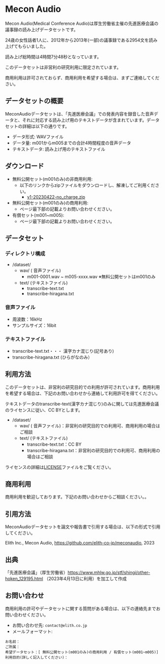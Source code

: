 # Mecon Audio

Mecon Audio(Medical Conference Audio)は厚生労働省主催の先進医療会議の議事録の読み上げデータセットです。

24歳の女性話者1人に、2012年から2013年(一部)の議事録である2954文を読み上げてもらいました。

読み上げ総時間は4時間7分48秒となっています。

このデータセットは非営利の研究利用に限定されています。

商用利用は許可されておらず、商用利用を希望する場合は、まずご連絡してください。

## データセットの概要

MeconAudioデータセットは、「先進医療会議」での発表内容を録音した音声データと、それに対応する読み上げ用のテキストデータが含まれています。データセットの詳細は以下の通りです。

- データ形式: WAVファイル
- データ量: m001からm005までの合計4時間程度の音声データ
- テキストデータ: 読み上げ用のテキストファイル

## ダウンロード

- 無料公開セット(m001のみ)の非商用利用:
  * 以下のリンクからzipファイルをダウンロードし、解凍してご利用ください。
    * [v1-20230422-no_charge.zip](https://drive.google.com/file/d/1fR3Y-TRdow9T9Se2HQVwHIbJrZBijvV5/view?usp=share_link)
- 無料公開セット(m001のみ)の商用利用:
  * ページ最下部の記載よりお問い合わせください。
- 有償セット(m001~m005):
  * ページ最下部の記載よりお問い合わせください。

## データセット
### ディレクトリ構成
- /dataset/
  - wav/ ( 音声ファイル)
    - m001-0001.wav ~ m005-xxxx.wav ※無料公開セットはm001のみ
  - text/ (テキストファイル)
    - transcribe-text.txt
    - transcribe-hiragana.txt

### 音声ファイル
- 周波数：16kHz
- サンプルサイズ：16bit

### テキストファイル
- transcribe-text.txt・・・ 漢字カナ混じり(記号あり)
- transcribe-hiragana.txt (ひらがなのみ）

## 利用方法

このデータセットは、非営利の研究目的での利用が許可されています。商用利用を希望する場合は、下記のお問い合わせから連絡して利用許可を得てください。

テキストデータのtranscribe-text(漢字カナ混じり)のみに関しては先進医療会議のライセンスに従い、CC BYとします。

- /dataset/
  - wav/ ( 音声ファイル)：非営利の研究目的での利用可、商用利用の場合はご相談
  - text/ (テキストファイル)
    - transcribe-text.txt：CC BY
    - transcribe-hiragana.txt：非営利の研究目的での利用可、商用利用の場合はご相談

ライセンスの詳細は[LICENSE](https://github.com/elith-co-jp/meconaudio/blob/main/LICENSE)ファイルをご覧ください。

## 商用利用
商用利用を歓迎しております。下記のお問い合わせからご相談ください。。

## 引用方法

MeconAudioデータセットを論文や報告書で引用する場合は、以下の形式で引用してください。

Elith Inc., Mecon Audio, https://github.com/elith-co-jp/meconaudio, 2023

## 出典

「先進医療会議」（厚生労働省）https://www.mhlw.go.jp/stf/shingi/other-hoken_129195.html （2023年4月13日に利用）を加工して作成

## お問い合わせ

商用利用の許可やデータセットに関する質問がある場合は、以下の連絡先までお問い合わせください。

- お問い合わせ先: `contact@elith.co.jp`
- メールフォーマット:
```
お名前：
ご所属：
希望データセット：[ 無料公開セット(m001のみ)の商用利用 / 有償セット(m001~m005)]
利用目的(詳しく記入してください)：
```
